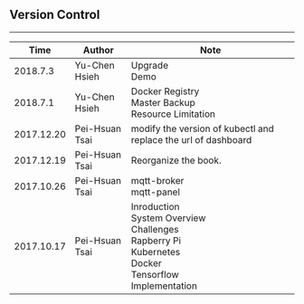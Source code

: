 ## Version Control
---

|Time | Author| Note|
|-|-|-|
|2018.7.3|Yu-Chen Hsieh|Upgrade <br>Demo|
|2018.7.1|Yu-Chen Hsieh|Docker Registry <br>Master Backup <br>Resource Limitation|
|2017.12.20|Pei-Hsuan Tsai|modify the version of kubectl and replace the url of dashboard|
|2017.12.19|Pei-Hsuan Tsai|Reorganize the book.|
|2017.10.26|Pei-Hsuan Tsai|mqtt-broker<br>mqtt-panel|
|2017.10.17|Pei-Hsuan Tsai|Inroduction<br>System Overview<br> Challenges<br>Rapberry Pi<br>Kubernetes<br>Docker<br>Tensorflow<br>Implementation|







